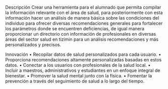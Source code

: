 Descripción
Crear una herramienta para el alumnado que permita compilar la información relevante con el área de salud, para posteriormente con esta información hacer un análisis de manera básica sobre las condiciones del individuo para ofrecer diversas recomendaciones generales para fortalecer los parámetros donde se encuentren deficiencias, de igual manera proporcionar un directorio con información de profesionales en diversas áreas del sector salud en tizimin para un análisis recomendaciones y más personalizados y precisos.

Innovación
•	Recopilar datos de salud personalizados para cada usuario.
•	Proporciona recomendaciones altamente personalizadas basadas en estos datos.
•	Conectar a los usuarios con profesionales de la salud local.
•	Incluir a maestros, administrativos y estudiantes en un enfoque integral de bienestar.
•	Promover la salud mental junto con la física.
•	Fomentar la prevención a través del seguimiento de salud a lo largo del tiempo.



